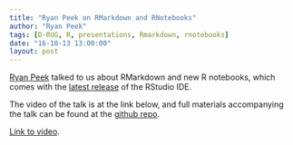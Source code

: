 ```yaml
---
title: "Ryan Peek on RMarkdown and RNotebooks"
author: "Ryan Peek"
tags: [D-RUG, R, presentations, Rmarkdown, rnotebooks]
date: "16-10-13 13:00:00"
layout: post
---
```


[Ryan Peek](https://ryanpeek.github.io/) talked to us about RMarkdown and new R notebooks, which comes with the [latest release](https://blog.rstudio.org/2016/11/01/announcing-rstudio-v1-0/) of the RStudio IDE.

The video of the talk is at the link below, and full materials accompanying the talk can be found at the [github repo](https://github.com/ryanpeek/rmarkdown_notebook_demo/blob/master/Rmd/notebook_demo.Rmd).


[Link to video](https://www.youtube.com/watch?v=_Fgx229pWi8&feature=youtu.be).

